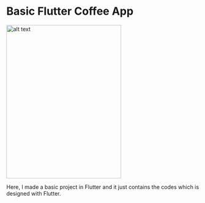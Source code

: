 # Basic Flutter Coffee App

<img src="https://user-images.githubusercontent.com/50543193/135700377-fa54bcf0-c98a-4a2a-bd9c-09ebd6348d42.png" alt="alt text" width="300" height="400">


Here, I made a basic project in Flutter and it just contains the codes which is designed with Flutter. 


